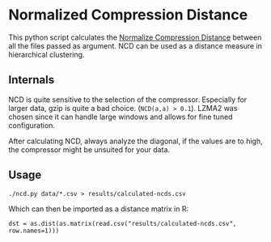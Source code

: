 # Normalized Compression Distance

This python script calculates the [Normalize Compression Distance](https://en.wikipedia.org/wiki/Normalized_compression_distance) between all the files passed as argument.
NCD can be used as a distance measure in hierarchical clustering.

## Internals

NCD is quite sensitive to the selection of the compressor. Especially for larger
data, gzip is quite a bad choice. (`NCD(a,a) > 0.1`). 
LZMA2 was chosen since it can handle large windows and allows for fine tuned configuration.

After calculating NCD, always analyze the diagonal, if the values are to high,
the compressor might be unsuited for your data.

## Usage

```
./ncd.py data/*.csv > results/calculated-ncds.csv
```

Which can then be imported as a distance matrix in R:

```
dst = as.dist(as.matrix(read.csv("results/calculated-ncds.csv", row.names=1)))
```


